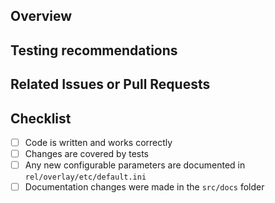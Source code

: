 <!-- Thank you for your contribution!

     Please file this form by replacing the Markdown comments
     with your text. If a section needs no action - remove it.

     Also remember, that CouchDB uses the Review-Then-Commit (RTC) model
     of code collaboration. Positive feedback is represented +1 from committers
     and negative is a -1. The -1 also means veto, and needs to be addressed
     to proceed. Once there are no objections, the PR can be merged by a
     CouchDB committer.

     See: http://couchdb.apache.org/bylaws.html#decisions for more info. -->

## Overview

<!-- Please give a short brief for the pull request,
     what problem it solves or how it makes things better. -->

## Testing recommendations

<!-- Describe how we can test your changes.
     Does it provides any behaviour that the end users
     could notice? -->

## Related Issues or Pull Requests

<!-- If your changes affects multiple components in different
     repositories please put links to those issues or pull requests here.  -->

## Checklist

- [ ] Code is written and works correctly
- [ ] Changes are covered by tests
- [ ] Any new configurable parameters are documented in `rel/overlay/etc/default.ini`
- [ ] Documentation changes were made in the `src/docs` folder
